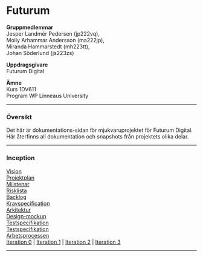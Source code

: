 # Futurum

**Gruppmedlemmar** <br>
Jesper Landmér Pedersen (jp222vq), <br>
Molly Arhammar Andersson (ma222jp),<br>
Miranda Hammarstedt (mh223tt),<br>
Johan Söderlund (js223zs)<br>

**Uppdragsgivare**<br>
Futurum Digital

**Ämne**<br>
Kurs 1DV611<br>
Program WP Linneaus University

----------------------------

### Översikt

Det här är dokumentations-sidan för mjukvaruprojektet för Futurum Digital. Här återfinns all dokumentation och snapshots från projektets olika delar.

----------------------------

### Inception

[Vision](https://github.com/1dv611-futurum-project/dokumentation/inlämningar/inception/Vision.md)<br>
[Projektplan](https://github.com/1dv611-futurum-project/dokumentation/inlämningar/inception/Projektplan)<br>
[Milstenar](https://github.com/1dv611-futurum-project/dokumentation/inlämningar/inception/Milstenar)<br>
[Risklista](https://github.com/1dv611-futurum-project/dokumentation/inlämningar/inception/Risklista)<br>
[Backlog](https://github.com/1dv611-futurum-project/dokumentation/inlämningar/inception/Backlog)<br>
[Kravspecification](https://github.com/1dv611-futurum-project/dokumentation/inlämningar/inception/Kravspecifikation)<br>
[Arkitektur](https://github.com/1dv611-futurum-project/dokumentation/inlämningar/inception/Arkitektur)<br>
[Design-mockup](https://wireframepro.mockflow.com/view/futurum#/page/d6388e2e236241279707e40d4a0ff00e)<br>
[Testspecifikation](https://github.com/1dv611-futurum-project/dokumentation/inlämningar/inception/Testspecifikation)<br>
[Testspecifikation](https://github.com/1dv611-futurum-project/dokumentation/inlämningar/inception/Testrapporter)<br>
[Arbetsprocessen](https://github.com/1dv611-futurum-project/dokumentation/inlämningar/inception/Arbetsprocessen)<br>
[Iteration 0](https://github.com/1dv611-futurum-project/dokumentation/inlämningar/inception/Iterationsplan-%230) | 
[Iteration 1](https://github.com/1dv611-futurum-project/dokumentation/inlämningar/inception/iteration-1) | 
[Iteration 2](https://github.com/1dv611-futurum-project/dokumentation/inlämningar/inception/iteration-2) | [Iteration 3](https://github.com/1dv611-futurum-project/dokumentation/inlämningar/inception/iteration-3)

----------------------------

